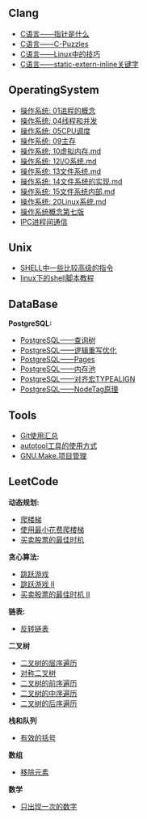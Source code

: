 
## Clang

- [C语言——指针是什么](Clang/C语言——指针是什么.md)
- [C语言——C-Puzzles](Clang/C语言——C-Puzzles.md)
- [C语言——Linux中的技巧](Clang/C语言——Linux中的技巧.md)
- [C语言——static-extern-inline关键字](Clang/C语言——static-extern-inline关键字.md)

## OperatingSystem
- [操作系统: 01进程的概念](OperatingSystem/操作系统：01进程的概念.md)
- [操作系统: 04线程和并发](OperatingSystem/操作系统：04线程和并发.md)
- [操作系统: 05CPU调度](OperatingSystem/操作系统：05CPU调度.md)
- [操作系统: 09主存](OperatingSystem/操作系统：09主存.md)
- [操作系统: 10虚拟内存.md](OperatingSystem/操作系统：10虚拟内存.md)
- [操作系统: 12I/O系统.md](OperatingSystem/操作系统：12IO系统.md)
- [操作系统: 13文件系统.md](OperatingSystem/操作系统：13文件系统.md)
- [操作系统: 14文件系统的实现.md](OperatingSystem/操作系统：14文件系统的实现.md)
- [操作系统: 15文件系统内部.md](OperatingSystem/操作系统：15文件系统内部.md)
- [操作系统: 20Linux系统.md](OperatingSystem/操作系统：20Linux系统.md)
- [操作系统概念第七版](OperatingSystem/操作系统概念第七版.md)
- [IPC进程间通信](OperatingSystem/IPC进程间通信.md)

## Unix

- [SHELL中一些比较高级的指令](Unix/SHELL中一些比较高级的指令梳理.md)
- [linux下的shell脚本教程](Unix/linux下的shell脚本教程.md)


## DataBase

**PostgreSQL:**
- [PostgreSQL——查询树](DataBase/Postgres/PostgreSQL查询——查询树.md)
- [PostgreSQL——逻辑重写优化](DataBase/Postgres/PostgreSQL查询——逻辑重写优化.md)
- [PostgreSQL——Pages](DataBase/Postgres/PostgreSQL存储——Pages.md)
- [PostgreSQL——内存池](DataBase/Postgres/PostgreSQL内存池结构解析.md)
- [PostgreSQL——对齐宏TYPEALIGN](DataBase/Postgres/PostgreSQL内存池结构解析.md)
- [PostgreSQL——NodeTag原理](DataBase/Postgres/PostgreSQL内存池结构解析.md)


## Tools

- [Git使用汇总](Tool/about-git.md)
- [autotool工具的使用方式](Tool/autotool工具的使用方式.md)
- [GNU.Make.项目管理](Tool/GNU.Make.项目管理.md)

## LeetCode

**动态规划:**
- [爬楼梯](LeetCode/0070-climbing-stairs.md)
- [使用最小花费爬楼梯](LeetCode/0746-min-cost-climbing-stairs.md)
- [买卖股票的最佳时机](LeetCode/0121-best-time-to-buy-and-sell-stock.md)

**贪心算法:**
- [跳跃游戏](LeetCode/0055-jump-game.md)
- [跳跃游戏 II](LeetCode/0045-jump-game-ii.md)
- [买卖股票的最佳时机 II](LeetCode/0122-best-time-to-buy-and-sell-stock-ii.md)

**链表:**
- [反转链表](LeetCode/0206-reverse-linked-list.md)

**二叉树**
- [二叉树的层序遍历](LeetCode/0102-binary-tree-level-order-traversal.md)
- [对称二叉树](LeetCode/0101-symmetric-tree.md)
- [二叉树的前序遍历](LeetCode/0144-binary-tree-preorder-traversal.md)
- [二叉树的中序遍历](LeetCode/0094-binary-tree-inorder-traversal.md)
- [二叉树的后序遍历](LeetCode/0145-binary-tree-postorder-traversal.md)

**栈和队列**
- [有效的括号](LeetCode/0020-valid-parentheses.md)

**数组**
- [移除元素](LeetCode/0027-remove-element.md)

**数学**
- [只出现一次的数字](LeetCode/0136-single-number.md)

